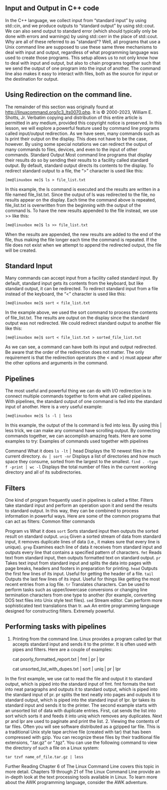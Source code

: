## Input and Output in C++ code

In the C++ language, we collect input from “standard input” by using std::cin, and we produce outputs to “standard output” by using std::cout. We can also send output to standard error (which should typically only be done with errors and warnings) by using std::cerr in the place of std::cout.
Why are all of these referred to as "standard"? Well, all programs that use a Unix command line are supposed to use these same three mechanisms to deal with input and output, regardless of what programming language was used to create those programs. This setup allows us to not only know how to deal with input and output, but also to chain programs together such that we send the output of one program into the input of another. The command line also makes it easy to interact with files, both as the source for input or the destination for output.

## Using Redirection on the command line.

The remainder of this section was originally found at http://linuxcommand.org/lc3_lts0070.php. It is © 2000-2023, William E. Shotts, Jr. Verbatim copying and distribution of this entire article is permitted in any medium, provided this copyright notice is preserved.
In this lesson, we will explore a powerful feature used by command line programs called input/output redirection. As we have seen, many commands such as ls print their output on the display. This does not have to be the case, however. By using some special notations we can redirect the output of many commands to files, devices, and even to the input of other commands.
Standard Output
Most command line programs that display their results do so by sending their results to a facility called standard output. By default, standard output directs its contents to the display. To redirect standard output to a file, the “>” character is used like this:

```[me@linuxbox me]$ ls > file_list.txt```

In this example, the ls command is executed and the results are written in a file named file_list.txt. Since the output of ls was redirected to the file, no results appear on the display.
Each time the command above is repeated, file_list.txt is overwritten from the beginning with the output of the command ls. To have the new results appended to the file instead, we use >> like this:

```[me@linuxbox me]$ ls >> file_list.txt```

When the results are appended, the new results are added to the end of the file, thus making the file longer each time the command is repeated. If the file does not exist when we attempt to append the redirected output, the file will be created.

## Standard Input

Many commands can accept input from a facility called standard input. By default, standard input gets its contents from the keyboard, but like standard output, it can be redirected. To redirect standard input from a file instead of the keyboard, the “<” character is used like this:

```[me@linuxbox me]$ sort < file_list.txt```

In the example above, we used the sort command to process the contents of file_list.txt. The results are output on the display since the standard output was not redirected. We could redirect standard output to another file like this:

```[me@linuxbox me]$ sort < file_list.txt > sorted_file_list.txt```

As we can see, a command can have both its input and output redirected. Be aware that the order of the redirection does not matter. The only requirement is that the redirection operators (the < and >) must appear after the other options and arguments in the command.

## Pipelines

The most useful and powerful thing we can do with I/O redirection is to connect multiple commands together to form what are called pipelines. With pipelines, the standard output of one command is fed into the standard input of another. Here is a very useful example:

```[me@linuxbox me]$ ls -l | less```

In this example, the output of the ls command is fed into less. By using this | less trick, we can make any command have scrolling output.
By connecting commands together, we can accomplish amazing feats. Here are some examples to try:
Examples of commands used together with pipelines

Command	What it does
`ls -lt` │ head	Displays the 10 newest files in the current directory.
`du │ sort -nr`	Displays a list of directories and how much space they consume, sorted from the largest to the smallest.
`find . -type f -print │ wc -l`	Displays the total number of files in the current working directory and all of its subdirectories.

## Filters

One kind of program frequently used in pipelines is called a filter. Filters take standard input and perform an operation upon it and send the results to standard output. In this way, they can be combined to process information in powerful ways. Here are some of the common programs that can act as filters:
Common filter commands

Program vs	What it does
`sort`  Sorts standard input then outputs the sorted result on standard output.
`uniq`	Given a sorted stream of data from standard input, it removes duplicate lines of data (i.e., it makes sure that every line is unique).
`grep`	Examines each line of data it receives from standard input and outputs every line that contains a specified pattern of characters.
`fmt`	Reads text from standard input, then outputs formatted text on standard output.
`pr`	Takes text input from standard input and splits the data into pages with page breaks, headers and footers in preparation for printing.
`head`	Outputs the first few lines of its input. Useful for getting the header of a file.
`tail`	Outputs the last few lines of its input. Useful for things like getting the most recent entries from a log file.
`tr`	Translates characters. Can be used to perform tasks such as upper/lowercase conversions or changing line termination characters from one type to another (for example, converting DOS text files into Unix style text files).
`sed`	Stream editor. Can perform more sophisticated text translations than tr.
`awk`	An entire programming language designed for constructing filters. Extremely powerful.

## Performing tasks with pipelines

1. Printing from the command line. Linux provides a program called lpr that accepts standard input and sends it to the printer. It is often used with pipes and filters. Here are a couple of examples:

    cat poorly_formatted_report.txt | fmt | pr | lpr

    cat unsorted_list_with_dupes.txt | sort | uniq | pr | lpr

In the first example, we use cat to read the file and output it to standard output, which is piped into the standard input of fmt. fmt formats the text into neat paragraphs and outputs it to standard output, which is piped into the standard input of pr. pr splits the text neatly into pages and outputs it to standard output, which is piped into the standard input of lpr. lpr takes its standard input and sends it to the printer.
The second example starts with an unsorted list of data with duplicate entries. First, cat sends the list into sort which sorts it and feeds it into uniq which removes any duplicates. Next pr and lpr are used to paginate and print the list.
2. Viewing the contents of tar files. Often you will see software distributed as a gzipped tar file. This is a traditional Unix style tape archive file (created with tar) that has been compressed with gzip. You can recognize these files by their traditional file extensions, “.tar.gz” or ".tgz". You can use the following command to view the directory of such a file on a Linux system:

    tar tzvf name_of_file.tar.gz | less

Further Reading
Chapter 6 of The Linux Command Line covers this topic in more detail.
Chapters 19 through 21 of The Linux Command Line provide an in-depth look at the text processing tools available in Linux.
To learn more about the AWK programming language, consider the AWK adventure.
